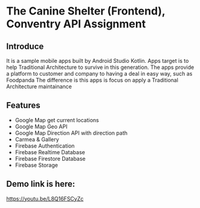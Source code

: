 ﻿# The Canine Shelter (Frontend), Conventry API Assignment

## Introduce

It is a sample mobile apps built by Android Studio Kotlin.
Apps target is to help Traditional Architecture to survive in this generation.
The apps provide a platform to customer and company to having a deal in easy way, such as Foodpanda
The difference is this apps is focus on apply a Traditional Architecture maintainance 

## Features

- Google Map get current locations
- Google Map Geo API
- Google Map Direction API with direction path
- Carmea & Gallery
- Firebase Authentication
- Firebase Realtime Database
- Firebase Firestore Database
- Firebase Storage


## Demo link is here:

https://youtu.be/L8Q16FSCyZc

